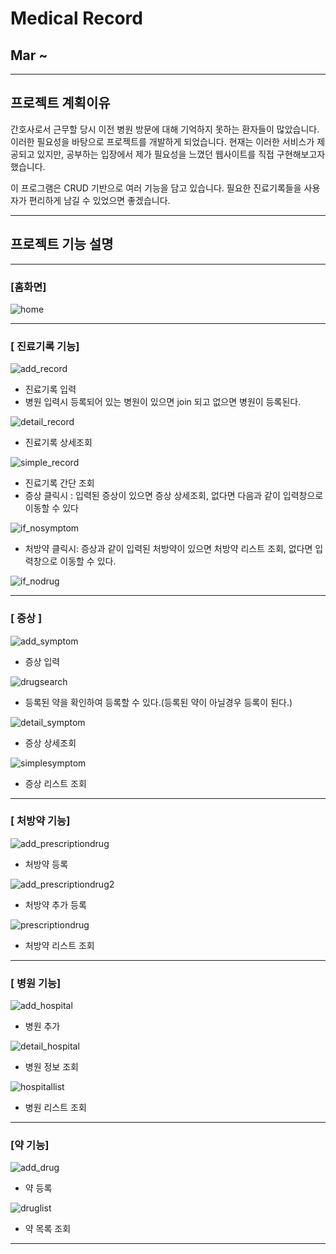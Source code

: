 # Medical Record

## Mar ~

----

## 프로젝트 계획이유

 간호사로서 근무할 당시 이전 병원 방문에 대해 기억하지 못하는 환자들이 많았습니다. 이러한 필요성을 바탕으로 프로젝트를 개발하게 되었습니다. 현재는 이러한 서비스가 제공되고 있지만, 공부하는 입장에서 제가 필요성을 느꼈던 웹사이트를 직접 구현해보고자 했습니다.

 이 프로그램은 CRUD 기반으로 여러 기능을 담고 있습니다. 필요한 진료기록들을 사용자가 편리하게 남길 수 있었으면 좋겠습니다.

----

## 프로젝트 기능 설명

---

### [홈화면]

![home](/images/home.png)

---

### [ 진료기록 기능]

![add_record](/images/add_record.png)

* 진료기록 입력 
* 병원 입력시 등록되어 있는 병원이 있으면 join 되고 없으면 병원이 등록된다.

![detail_record](/images/detail_record.png)

* 진료기록 상세조회

![simple_record](/images/simple_record.png)

* 진료기록 간단 조회
* 증상 클릭시 : 입력된 증상이 있으면 증상 상세조회, 없다면 다음과 같이 입력창으로 이동할 수 있다

![if_nosymptom](/images/if_nosymptom.png)

* 처방약 클릭시: 증상과 같이 입력된 처방약이 있으면 처방약 리스트 조회, 없다면 입력창으로 이동할 수 있다.

![if_nodrug](/images/if_nodrug.png)

---

### [ 증상 ]

![add_symptom](/images/add_symptom.png)

* 증상 입력

![drugsearch](/images/drugsearch.png)

* 등록된 약을 확인하여 등록할 수 있다.(등록된 약이 아닐경우 등록이 된다.)

![detail_symptom](/images/detail_symptom.png)

* 증상 상세조회

![simplesymptom](/images/simplesymptom.png)

* 증상 리스트 조회

---

### [ 처방약 기능]

![add_prescriptiondrug](/images/add_prescriptiondrug.png)

* 처방약 등록

![add_prescriptiondrug2](/images/add_prescriptiondrug2.png)

* 처방약 추가 등록

![prescriptiondrug](/images/prescriptiondrug.png)

* 처방약 리스트 조회

----

### [ 병원 기능]

![add_hospital](/images/add_hospital.png)

* 병원 추가

![detail_hospital](/images/detail_hospital.png)

* 병원 정보 조회

![hospitallist](/images/hospitallist.png)

* 병원 리스트 조회

---

### [약 기능]

![add_drug](/images/add_drug.png)

* 약 등록

![druglist](/images/druglist.png)

* 약 목록 조회

---





